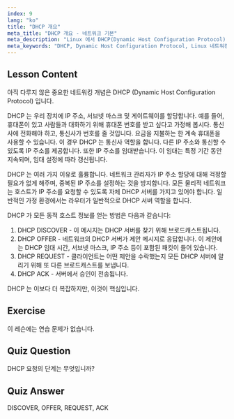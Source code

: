 ```yaml
---
index: 9
lang: "ko"
title: "DHCP 개요"
meta_title: "DHCP 개요 - 네트워크 기본"
meta_description: "Linux 에서 DHCP(Dynamic Host Configuration Protocol) 에 대해 알아보세요. DHCP 가 IP 주소를 할당하는 방법과 4 단계 프로세스를 이해하세요. Linux 네트워킹 여정을 시작하세요!"
meta_keywords: "DHCP, Dynamic Host Configuration Protocol, Linux 네트워킹, IP 주소, DHCP 튜토리얼, 초보자, 가이드"
---
```


## Lesson Content

아직 다루지 않은 중요한 네트워킹 개념은 DHCP (Dynamic Host Configuration Protocol) 입니다.

DHCP 는 우리 장치에 IP 주소, 서브넷 마스크 및 게이트웨이를 할당합니다. 예를 들어, 휴대폰이 있고 사람들과 대화하기 위해 휴대폰 번호를 받고 싶다고 가정해 봅시다. 통신사에 전화해야 하고, 통신사가 번호를 줄 것입니다. 요금을 지불하는 한 계속 휴대폰을 사용할 수 있습니다. 이 경우 DHCP 는 통신사 역할을 합니다. 다른 IP 주소와 통신할 수 있도록 IP 주소를 제공합니다. 또한 IP 주소를 임대받습니다. 이 임대는 특정 기간 동안 지속되며, 임대 설정에 따라 갱신됩니다.

DHCP 는 여러 가지 이유로 훌륭합니다. 네트워크 관리자가 IP 주소 할당에 대해 걱정할 필요가 없게 해주며, 중복된 IP 주소를 설정하는 것을 방지합니다. 모든 물리적 네트워크는 호스트가 IP 주소를 요청할 수 있도록 자체 DHCP 서버를 가지고 있어야 합니다. 일반적인 가정 환경에서는 라우터가 일반적으로 DHCP 서버 역할을 합니다.

DHCP 가 모든 동적 호스트 정보를 얻는 방법은 다음과 같습니다:

1. DHCP DISCOVER - 이 메시지는 DHCP 서버를 찾기 위해 브로드캐스트됩니다.
2. DHCP OFFER - 네트워크의 DHCP 서버가 제안 메시지로 응답합니다. 이 제안에는 DHCP 임대 시간, 서브넷 마스크, IP 주소 등이 포함된 패킷이 들어 있습니다.
3. DHCP REQUEST - 클라이언트는 어떤 제안을 수락했는지 모든 DHCP 서버에 알리기 위해 또 다른 브로드캐스트를 보냅니다.
4. DHCP ACK - 서버에서 승인이 전송됩니다.

DHCP 는 이보다 더 복잡하지만, 이것이 핵심입니다.

## Exercise

이 레슨에는 연습 문제가 없습니다.

## Quiz Question

DHCP 요청의 단계는 무엇입니까?

## Quiz Answer

DISCOVER, OFFER, REQUEST, ACK
